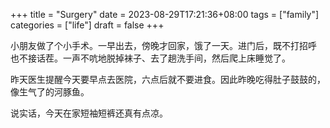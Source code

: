 +++
title = "Surgery"
date = 2023-08-29T17:21:36+08:00
tags = ["family"]
categories = ["life"]
draft = false
+++

小朋友做了个小手术。一早出去，傍晚才回家，饿了一天。进门后，既不打招呼
也不接话茬。一声不吭地脱掉袜子、去了趟洗手间，然后爬上床睡觉了。

昨天医生提醒今天要早点去医院，六点后就不要进食。因此昨晚吃得肚子鼓鼓的，
像生气了的河豚鱼。

说实话，今天在家短袖短裤还真有点凉。
